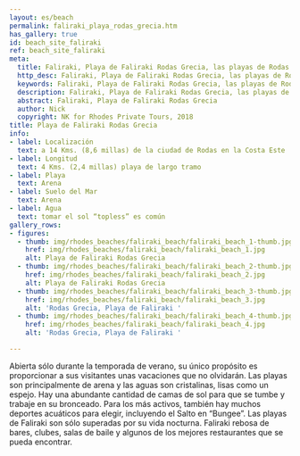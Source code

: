 ```yaml
---
layout: es/beach
permalink: faliraki_playa_rodas_grecia.htm
has_gallery: true
id: beach_site_faliraki
ref: beach_site_faliraki
meta:
  title: Faliraki, Playa de Faliraki Rodas Grecia, las playas de Rodas Grecia
  http_desc: Faliraki, Playa de Faliraki Rodas Grecia, las playas de Rodas Grecia
  keywords: Faliraki, Playa de Faliraki Rodas Grecia, las playas de Rodas Grecia
  description: Faliraki, Playa de Faliraki Rodas Grecia, las playas de Rodas Grecia
  abstract: Faliraki, Playa de Faliraki Rodas Grecia
  author: Nick
  copyright: NK for Rhodes Private Tours, 2018
title: Playa de Faliraki Rodas Grecia
info:
- label: Localización
  text: a 14 Kms. (8,6 millas) de la ciudad de Rodas en la Costa Este
- label: Longitud
  text: 4 Kms. (2,4 millas) playa de largo tramo
- label: Playa
  text: Arena
- label: Suelo del Mar
  text: Arena
- label: Agua
  text: tomar el sol “topless” es común
gallery_rows:
- figures:
  - thumb: img/rhodes_beaches/faliraki_beach/faliraki_beach_1-thumb.jpg
    href: img/rhodes_beaches/faliraki_beach/faliraki_beach_1.jpg
    alt: Playa de Faliraki Rodas Grecia
  - thumb: img/rhodes_beaches/faliraki_beach/faliraki_beach_2-thumb.jpg
    href: img/rhodes_beaches/faliraki_beach/faliraki_beach_2.jpg
    alt: Playa de Faliraki Rodas Grecia
  - thumb: img/rhodes_beaches/faliraki_beach/faliraki_beach_3-thumb.jpg
    href: img/rhodes_beaches/faliraki_beach/faliraki_beach_3.jpg
    alt: 'Rodas Grecia, Playa de Faliraki '
  - thumb: img/rhodes_beaches/faliraki_beach/faliraki_beach_4-thumb.jpg
    href: img/rhodes_beaches/faliraki_beach/faliraki_beach_4.jpg
    alt: 'Rodas Grecia, Playa de Faliraki '

---
```

Abierta sólo durante la temporada de verano, su único propósito es proporcionar a sus visitantes unas vacaciones que no olvidarán. Las playas son principalmente de arena y las aguas son cristalinas, lisas como un espejo. Hay una abundante cantidad de camas de sol para que se tumbe y trabaje en su bronceado. Para los más activos, también hay muchos deportes acuáticos para elegir, incluyendo el Salto en “Bungee”. Las playas de Faliraki son sólo superadas por su vida nocturna. Faliraki rebosa de bares, clubes, salas de baile y algunos de los mejores restaurantes que se pueda encontrar.